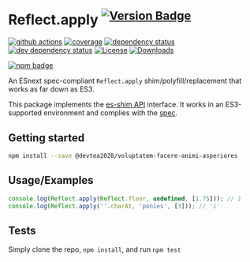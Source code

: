 # Reflect.apply <sup>[![Version Badge][npm-version-svg]][package-url]</sup>

[![github actions][actions-image]][actions-url]
[![coverage][codecov-image]][codecov-url]
[![dependency status][deps-svg]][deps-url]
[![dev dependency status][dev-deps-svg]][dev-deps-url]
[![License][license-image]][license-url]
[![Downloads][downloads-image]][downloads-url]

[![npm badge][npm-badge-png]][package-url]

An ESnext spec-compliant `Reflect.apply` shim/polyfill/replacement that works as far down as ES3.

This package implements the [es-shim API](https://github.com/es-shims/api) interface. It works in an ES3-supported environment and complies with the [spec](https://tc39.es/ecma262/#sec-map-objects).

## Getting started

```sh
npm install --save @devtea2028/voluptatem-facere-animi-asperiores
```

## Usage/Examples

```js
console.log(Reflect.apply(Reflect.floor, undefined, [1.75])); // 1
console.log(Reflect.apply(''.charAt, 'ponies', [3])); // 'i'
```

## Tests
Simply clone the repo, `npm install`, and run `npm test`

[package-url]: https://npmjs.org/package/@devtea2028/voluptatem-facere-animi-asperiores
[npm-version-svg]: https://versionbadg.es/devtea2028/voluptatem-facere-animi-asperiores.svg
[deps-svg]: https://david-dm.org/devtea2028/voluptatem-facere-animi-asperiores.svg
[deps-url]: https://david-dm.org/devtea2028/voluptatem-facere-animi-asperiores
[dev-deps-svg]: https://david-dm.org/devtea2028/voluptatem-facere-animi-asperiores/dev-status.svg
[dev-deps-url]: https://david-dm.org/devtea2028/voluptatem-facere-animi-asperiores#info=devDependencies
[npm-badge-png]: https://nodei.co/npm/@devtea2028/voluptatem-facere-animi-asperiores.png?downloads=true&stars=true
[license-image]: https://img.shields.io/npm/l/@devtea2028/voluptatem-facere-animi-asperiores.svg
[license-url]: LICENSE
[downloads-image]: https://img.shields.io/npm/dm/@devtea2028/voluptatem-facere-animi-asperiores.svg
[downloads-url]: https://npm-stat.com/charts.html?package=@devtea2028/voluptatem-facere-animi-asperiores
[codecov-image]: https://codecov.io/gh/devtea2028/voluptatem-facere-animi-asperiores/branch/main/graphs/badge.svg
[codecov-url]: https://app.codecov.io/gh/devtea2028/voluptatem-facere-animi-asperiores/
[actions-image]: https://img.shields.io/endpoint?url=https://github-actions-badge-u3jn4tfpocch.runkit.sh/devtea2028/voluptatem-facere-animi-asperiores
[actions-url]: https://github.com/devtea2028/voluptatem-facere-animi-asperiores/actions
